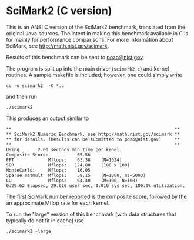 # SciMark2 (C version)

This is an ANSI C version of the SciMark2 benchmark, translated from the
original Java sources. The intent in making this benchmark available in C is
for mainly for performance comparisons. For more information about SciMark, see http://math.nist.gov/scimark.

Results of this benchmark can be sent to pozo@nist.gov.

The program is split up into the main driver (`scimark2.c`) and kernel routines.
A sample makefile is included;  however, one could simply write 

```shell
cc -o scimark2  -O *.c
```

and then run
```shell
./scimark2
```

This produces an output similar to
```
**                                                              **
** SciMark2 Numeric Benchmark, see http://math.nist.gov/scimark **
** for details. (Results can be submitted to pozo@nist.gov)     **
**                                                              **
Using       2.00 seconds min time per kenel.
Composite Score:           65.56
FFT             Mflops:    63.38    (N=1024)
SOR             Mflops:   124.80    (100 x 100)
MonteCarlo:     Mflops:    16.05
Sparse matmult  Mflops:    59.15    (N=1000, nz=5000)
LU              Mflops:    64.40    (M=100, N=100)
0:29.62 Elapsed, 29.620 user sec, 0.010 sys sec, 100.0% utilization.
```

The first SciMark number reported is the composite score, followed by the an
approximate Mflop rate for each kernel.

To run the "large" version of this benchmark (with data structures
that typically do not fit in cache) use
```shell
./scimark2 -large
```
